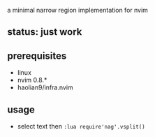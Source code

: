 a minimal narrow region implementation for nvim

## status: just work

## prerequisites
* linux
* nvim 0.8.*
* haolian9/infra.nvim

## usage
* select text then `:lua require'nag'.vsplit()`
